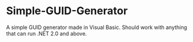 # Simple-GUID-Generator
A simple GUID generator made in Visual Basic. Should work with anything that can run .NET 2.0 and above.
